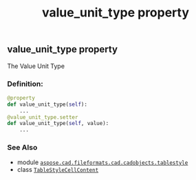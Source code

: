 ﻿---
title: value_unit_type property
second_title: Aspose.CAD for Python via .NET API References
description: 
type: docs
weight: 290
url: /aspose.cad.fileformats.cad.cadobjects.tablestyle/tablestylecellcontent/value_unit_type/
is_root: false
---

## value_unit_type property


The Value Unit Type
### Definition:
```python
@property
def value_unit_type(self):
    ...
@value_unit_type.setter
def value_unit_type(self, value):
    ...
```

### See Also
* module [`aspose.cad.fileformats.cad.cadobjects.tablestyle`](../../)
* class [`TableStyleCellContent`](/cad/python-net/aspose.cad.fileformats.cad.cadobjects.tablestyle/tablestylecellcontent)
